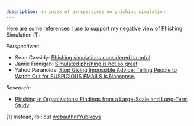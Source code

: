 ```yaml
---
description: an index of perspectives on phishing simulation
---
```


Here are some references I use to support my negative view of Phishing Simulation [1]:


_Perspectives:_  

* Sean Cassidy: [Phishing simulations considered harmful](https://www.seancassidy.me/phishing-simulations-considered-harmful.html)
* Jamie Finnigan: [Simulated phishing is not so great](https://chair6.net/simulated-phishing-is-not-so-great.html)
* Yahoo Paranoids: [Stop Giving Impossible Advice: Telling People to Watch Out for SUSPICIOUS EMAILS is Nonsense.](https://www.yahooinc.com/paranoids/stop-giving-impossible-advice-telling-people-to-watch-out-for-suspicious-emails-is-nonsense)

_Research:_   

* [Phishing in Organizations: Findings from a Large-Scale and Long-Term Study](https://arxiv.org/pdf/2112.07498.pdf)


[1] Instead, roll out [webauthn/Yubikeys](deploying-webauthn.md)